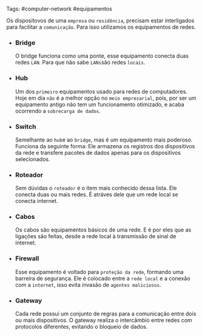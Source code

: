 Tags: #computer-network #equipamentos

Os dispositovos de uma `empresa` ou `residência`, precisam estar interligados para facilitar a `comunicação`. Para isso utilizamos os equipamentos de redes.

- ### Bridge
	 O bridge funciona como uma ponte, esse equipamento conecta duas redes `LAN`. Para que não sabe `LANs`são redes `locais`. 
	 
- ### Hub
	Um dos `primeiro` equipamentos usado para redes de computadores. Hoje em dia `não` é a melhor opção no `meio empresarial`, pois, por ser um equipamento antigo não tem um funcionamento otimizado, e acaba ocorrendo a `sobrecarga de dados`. 
	
- ### Switch
	Semelhante ao `hub`e ao `bridge`, mas é um equipamento mais poderoso. Funciona da seguinte forma: Ele armazena os registros dos dispositivos da rede e transfere pacotes de dados apenas para os dispositivos selecionados.
	
- ### Roteador
	Sem dúvidas o `roteador` é o item mais conhecido dessa lista. Ele conecta duas ou mais redes. É atráves dele que um rede local se conecta internet.
	
- ### Cabos
	 Os cabos são equipamentos básicos de uma rede. E é por eles que as ligações são feitas, desde a rede local à transmissão de sinal de internet.
	 
- ### Firewall
	 Esse equipamento é voltado para `proteção da rede`, formando uma barreira de segurança.
     Ele é colocado entre a `rede local` e a conexão com a `internet`, isso evita invasão de `agentes maliciosos`.
     
- ### Gateway
	Cada rede possui um conjunto de regras para a comunicação entre dois ou mais dispositivos. O gateway realiza o intercâmbio entre redes com protocolos diferentes, evitando o bloqueio de dados.
